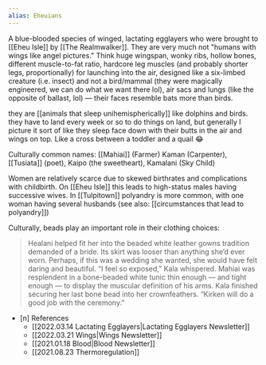 ```yaml
---
alias: Eheuians
---
```


A blue-blooded species of winged, lactating egglayers who were brought to [[Eheu Isle]] by [[The Realmwalker]]. They are very much not "humans with wings like angel pictures."  Think huge wingspan, wonky ribs, hollow bones, different muscle-to-fat ratio, hardcore leg muscles (and probably shorter legs, proportionally) for launching into the air, designed like a six-limbed creature (i.e. insect) and not a bird/mammal (they were magically engineered, we can do what we want there lol), air sacs and lungs (like the opposite of ballast, lol) — their faces resemble bats more than birds. 

they are [[animals that sleep unihemispherically]] like dolphins and birds. they have to land every week or so to do things on land, but generally I picture it sort of like they sleep face down with their butts in the air and wings on top. Like a cross between a toddler and a quail 😂

Culturally common names: [[Mahiai]] (Farmer) Kaman (Carpenter), [[Tusiata]] (poet), Kaipo (the sweetheart), Kamalani (Sky Child) 

Women are relatively scarce due to skewed birthrates and complications with childbirth. On [[Eheu Isle]] this leads to high-status males having successive wives. In [[Tulpitown]] polyandry is more common, with one woman having several husbands (see also: [[circumstances that lead to polyandry]])

Culturally, beads play an important role in their clothing choices: 

> Healani helped fit her into the beaded white leather gowns tradition demanded of a bride. Its skirt was looser than anything she’d ever worn. Perhaps, if this was a wedding she wanted, she would have felt daring and beautiful. “I feel so exposed,” Kala whispered. 
> Mahiai was resplendent in a bone-beaded white tunic thin enough — and tight enough — to display the muscular definition of his arms. 
> Kala finished securing her last bone bead into her crownfeathers. “Kirken will do a good job with the ceremony.”

- [n] References
	- [[2022.03.14 Lactating Egglayers|Lactating Egglayers Newsletter]]
	- [[2022.03.21 Wings|Wings Newsletter]]
	- [[2021.01.18 Blood|Blood Newsletter]]
	- [[2021.08.23 Thermoregulation]]


